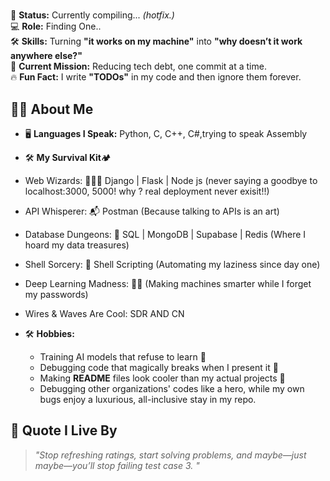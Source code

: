 # 

🚀 **Status:** Currently compiling... _(hotfix.)_  
💻 **Role:** Finding One..  
🛠 **Skills:** Turning **"it works on my machine"** into **"why doesn’t it work anywhere else?"**  
📌 **Current Mission:** Reducing tech debt, one commit at a time.  
🔥 **Fun Fact:** I write **"TODOs"** in my code and then ignore them forever.  

## 🧑‍💻 About Me
- 🖥 **Languages I Speak:** Python, C, C++, C#,trying to speak Assembly
- 🛠️ **My Survival Kit**🏕️
- Web Wizards: 🧙‍♂️✨ Django | Flask | Node js (never saying a goodbye to localhost:3000, 5000! why ? real deployment never exisit!!)
- API Whisperer: 📬 Postman (Because talking to APIs is an art)
- Database Dungeons: 🏰 SQL | MongoDB | Supabase | Redis (Where I hoard my data treasures)
- Shell Sorcery: 🐚 Shell Scripting (Automating my laziness since day one)
- Deep Learning Madness: 🧠🔬 (Making machines smarter while I forget my passwords)
- Wires & Waves Are Cool: SDR AND CN
  
- 🛠 **Hobbies:**  
  - Training AI models that refuse to learn 🤖  
  - Debugging code that magically breaks when I present it 🐛  
  - Making **README** files look cooler than my actual projects 📜
  - Debugging other organizations' codes like a hero, while my own bugs enjoy a luxurious, all-inclusive stay in my repo. 

## 📌 Quote I Live By
> *"Stop refreshing ratings, start solving problems, and maybe—just maybe—you’ll stop failing test case 3. "*  

